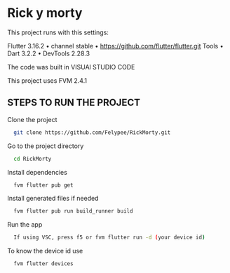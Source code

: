
# Rick y morty

This project runs with this settings:

Flutter 3.16.2 • channel stable • https://github.com/flutter/flutter.git
Tools • Dart 3.2.2 • DevTools 2.28.3


The code was built in VISUAl STUDIO CODE

This project uses FVM 2.4.1 



## STEPS TO RUN THE PROJECT

Clone the project

```bash
  git clone https://github.com/Felypee/RickMorty.git
```

Go to the project directory

```bash
  cd RickMorty
```

Install dependencies

```bash
  fvm flutter pub get
```

Install generated files if needed

```bash
  fvm flutter pub run build_runner build
```

Run the app

```bash
  If using VSC, press f5 or fvm flutter run -d (your device id) 
```


To know the device id use

```bash
  fvm flutter devices
```


